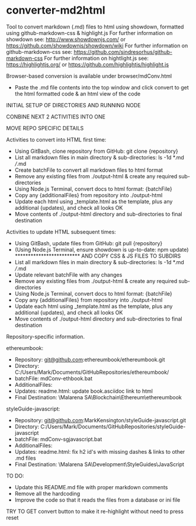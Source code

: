 # converter-md2html
Tool to convert markdown (.md) files to html using showdown, formatted using github-markdown-css & highlight.js
For further information on showdown see: http://www.showdownjs.com/ or https://github.com/showdownjs/showdown/wiki
For further information on github-markdown-css see: https://github.com/sindresorhus/github-markdown-css
For further information on hightlight.js see: https://highlightjs.org/ or https://github.com/highlightjs/highlight.js

Browser-based conversion is available under browser/mdConv.html
- Paste the .md file contents into the top window and click convert to get the html formatted code & an html view of the code

INITIAL SETUP OF DIRECTORIES AND RUNNING NODE


CONBINE NEXT 2 ACTIVITIES INTO ONE

MOVE REPO SPECIFIC DETAILS

Activities to convert into HTML first time:
* Using GitBash, clone repository from GitHub: git clone {repository}
* List all markdown files in main directory & sub-directories: ls -1d *.md */*.md
* Create batchFile to convert all markdown files to html format
* Remove any existing files from ./output-html & create any required sub-directories
* Using Node.js Terminal, convert docs to html format: {batchFile}
* Copy any {additionalFiles} from repository into ./output-html
* Update each html using _template.html as the template, plus any additional {updates), and check all looks OK
* Move contents of ./output-html directory and sub-directories to final destination

Activities to update HTML subsequent times:
* Using GitBash, update files from GitHub: git pull {repository}
* (Using Node.js Terminal, ensure showdown is up-to-date: npm update)   ************************* AND COPY CSS & JS FILES TO SUBDIRS
* List all markdown files in main directory & sub-directories: ls -1d *.md */*.md
* Update relevant batchFile with any changes
* Remove any existing files from ./output-html & create any required sub-directories
* Using Node.js Terminal, convert docs to html format: {batchFile}
* Copy any {additionalFiles} from repository into ./output-html
* Update each html using _template.html as the template, plus any additional {updates), and check all looks OK
* Move contents of ./output-html directory and sub-directories to final destination

Repository-specific information.

ethereumbook:
* Repository: git@github.com:ethereumbook/ethereumbook.git
* Directory: C:/Users/Mark/Documents/GitHubRepositories/ethereumbook/
* batchFile: mdConv-ethbook.bat
* AdditionalFiles: 
* Updates: readme.html: update book.asciidoc link to html
* Final Destination: \Malarena SA\Blockchain\Ethereum\ethereumbook

styleGuide-javascript:
* Repository: git@github.com:MarkKensington/styleGuide-javascript.git
* Directory: C:/Users/Mark/Documents/GitHubRepositories/styleGuide-javascript
* batchFile: mdConv-sgjavascript.bat
* AdditionalFiles: 
* Updates: readme.html: fix h2 id's with missing dashes & links to other .md files
* Final Destination: \Malarena SA\Development\StyleGuides\JavaScript

TO DO:
* Update this README.md file with proper markdown comments
* Remove all the hardcoding
* Improve the code so that it reads the files from a database or ini file

TRY TO GET convert button to make it re-highlight without need to press reset

